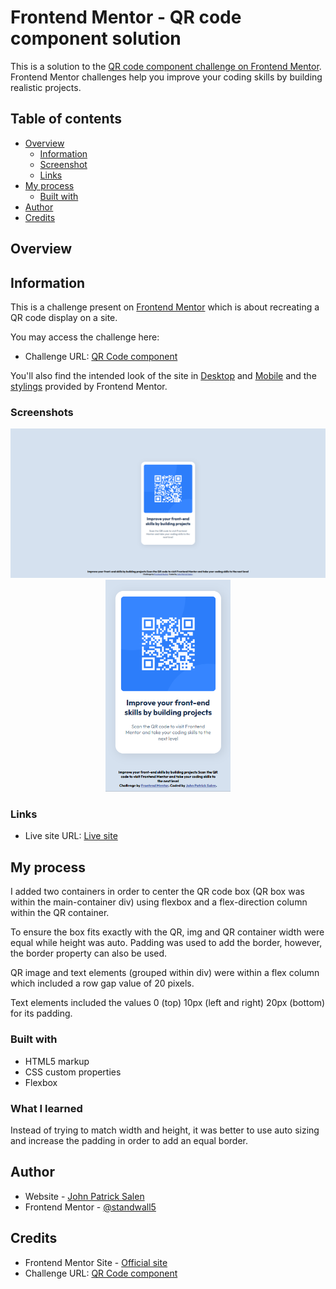 # Frontend Mentor - QR code component solution

This is a solution to the [QR code component challenge on Frontend Mentor](https://www.frontendmentor.io/challenges/qr-code-component-iux_sIO_H). Frontend Mentor challenges help you improve your coding skills by building realistic projects. 

## Table of contents

- [Overview](#overview)
  - [Information](#information)
  - [Screenshot](#screenshot)
  - [Links](#links)
- [My process](#my-process)
  - [Built with](#built-with)
- [Author](#author)
- [Credits](#credits)

## Overview

## Information

This is a challenge present on [Frontend Mentor](https://www.frontendmentor.io) which is about recreating a QR code display on a site.

You may access the challenge here:
- Challenge URL: [QR Code component](https://www.frontendmentor.io/challenges/qr-code-component-iux_sIO_H)

You'll also find the intended look of the site in [Desktop](./design/desktop-design.jpg) and [Mobile](./design/mobile-design.jpg) and the [stylings](./style-guide.md) provided by Frontend Mentor.

### Screenshots
<p align=center>
<img src="https://github.com/standwall5/qrcodesite/blob/main/final/desktop-final.png" width="715px">
<img src="https://github.com/standwall5/qrcodesite/blob/main/final/mobile-final.png" width="200px">
</p>

### Links

- Live site URL: [Live site](https://standwall5.github.io/qrcodesite)

## My process

I added two containers in order to center the QR code box (QR box was within the main-container div) using flexbox and a flex-direction column within the QR container. 

To ensure the box fits exactly with the QR, img and QR container width were equal while height was auto. Padding was used to add the border, however, the border property can also be used. 

QR image and text elements (grouped within div) were within a flex column which included a row gap value of 20 pixels.

Text elements included the values 0 (top) 10px (left and right) 20px (bottom) for its padding.

### Built with

- HTML5 markup
- CSS custom properties
- Flexbox

### What I learned

Instead of trying to match width and height, it was better to use auto sizing and increase the padding in order to add an equal border.

## Author

- Website - [John Patrick Salen](https://standwall5.github.io/)
- Frontend Mentor - [@standwall5](https://www.frontendmentor.io/profile/standwall5)

## Credits

- Frontend Mentor Site - [Official site](https://www.frontendmentor.io)
- Challenge URL: [QR Code component](https://www.frontendmentor.io/challenges/qr-code-component-iux_sIO_H)
